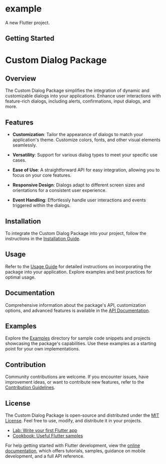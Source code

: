 # example

A new Flutter project.

## Getting Started

# Custom Dialog Package

## Overview

The Custom Dialog Package simplifies the integration of dynamic and customizable dialogs into your applications. Enhance user interactions with feature-rich dialogs, including alerts, confirmations, input dialogs, and more.

## Features

- **Customization**: Tailor the appearance of dialogs to match your application's theme. Customize colors, fonts, and other visual elements seamlessly.

- **Versatility**: Support for various dialog types to meet your specific use cases.

- **Ease of Use**: A straightforward API for easy integration, allowing you to focus on your core features.

- **Responsive Design**: Dialogs adapt to different screen sizes and orientations for a consistent user experience.

- **Event Handling**: Effortlessly handle user interactions and events triggered within the dialogs.

## Installation

To integrate the Custom Dialog Package into your project, follow the instructions in the [Installation Guide](docs/installation.md).

## Usage

Refer to the [Usage Guide](docs/usage.md) for detailed instructions on incorporating the package into your application. Explore examples and best practices for optimal usage.

## Documentation

Comprehensive information about the package's API, customization options, and advanced features is available in the [API Documentation](docs/api.md).

## Examples

Explore the [Examples](examples/) directory for sample code snippets and projects showcasing the package's capabilities. Use these examples as a starting point for your own implementations.

## Contribution

Community contributions are welcome. If you encounter issues, have improvement ideas, or want to contribute new features, refer to the [Contribution Guidelines](CONTRIBUTING.md).

## License

The Custom Dialog Package is open-source and distributed under the [MIT License](LICENSE). Feel free to use, modify, and distribute it in your projects.




- [Lab: Write your first Flutter app](https://docs.flutter.dev/get-started/codelab)
- [Cookbook: Useful Flutter samples](https://docs.flutter.dev/cookbook)

For help getting started with Flutter development, view the
[online documentation](https://docs.flutter.dev/), which offers tutorials,
samples, guidance on mobile development, and a full API reference.
